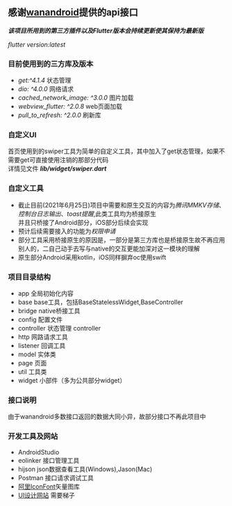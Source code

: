 ## 感谢[wanandroid](https://wanandroid.com)提供的api接口

***该项目所用到的第三方插件以及Flutter版本会持续更新使其保持为最新版***

*flutter version:latest*
  
### 目前使用到的三方库及版本
+ *get:^4.1.4*  状态管理
+ *dio: ^4.0.0*  网络请求
+ *cached_network_image: ^3.0.0*  图片加载
+ *webview_flutter: ^2.0.8*  web页面加载
+ *pull_to_refresh: ^2.0.0*  刷新库

### 自定义UI
首页使用到的swiper工具为简单的自定义工具，其中加入了get状态管理，如果不需要get可直接使用注销的那部分代码  
详情见文件 ***lib/widget/swiper.dart***

### 自定义工具
* 截止目前(2021年6月25日)项目中需要和原生交互的内容为*腾讯MMKV存储*、*控制台日志输出*、*toast提醒*,此类工具均为桥接原生  
并且只桥接了Android部分，iOS部分后续会实现
* 预计后续需要接入的功能为*权限申请*
* 部分工具采用桥接原生的原因是，一部分是第三方库也是桥接原生故不再应用别人的，二自己动手去写与native的交互更能加深对这一模块的理解
* 原生部分Android采用kotlin，iOS同样摒弃oc使用swift

### 项目目录结构

* app 全局初始化内容
* base base工具，包括BaseStatelessWidget,BaseController
* bridge native桥接工具
* config 配置文件
* controller 状态管理 controller
* http 网路请求工具
* listener 回调工具
* model 实体类
* page 页面
* util 工具类
* widget 小部件（多为公共部分widget）

### 接口说明
由于wanandroid多数接口返回的数据大同小异，故部分接口不再此项目中

### 开发工具及网站
* AndroidStudio
* eolinker 接口管理工具
* hijson json数据查看工具(Windows),Jason(Mac)
* Postman 接口请求调试工具
* [阿里IconFont](https://www.iconfont.cn/)矢量图库
* [UI设计网站](https://dribbble.com/) 需要梯子




